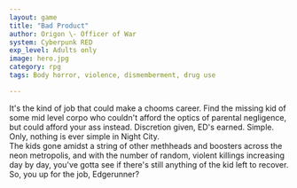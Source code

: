 ```yaml
---
layout: game
title: "Bad Product"
author: Origon \- Officer of War
system: Cyberpunk RED 
exp_level: Adults only
image: hero.jpg
category: rpg
tags: Body horror, violence, dismemberment, drug use

---
```


It's the kind of job that could make a chooms career. Find the missing kid of some mid level corpo who couldn't afford the optics of parental negligence, but could afford your ass instead. Discretion given, ED's earned. Simple.  
Only, nothing is ever simple in Night City.  
The kids gone amidst a string of other methheads and boosters across the neon metropolis, and with the number of random, violent killings increasing day by day, you've gotta see if there's still anything of the kid left to recover.  
So, you up for the job, Edgerunner?
